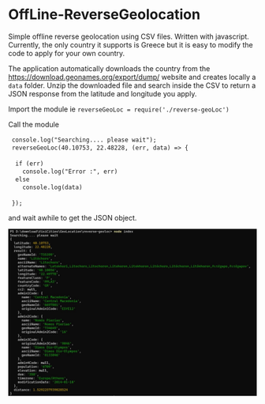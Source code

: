 # OffLine-ReverseGeolocation
Simple offline reverse geolocation using CSV files. Written with javascript. Currently, the only country it supports is Greece but it is easy to modify the code to apply for your own country.

The application automatically downloads the country from the https://download.geonames.org/export/dump/ website and creates locally a `data` folder. Unzip the downloaded file and search inside the CSV to return a JSON response from the latitude and longitude you apply.  

Import the module ie ```reverseGeoLoc = require('./reverse-geoLoc')```

Call the module
```
 console.log("Searching.... please wait");
 reverseGeoLoc(40.10753, 22.48228, (err, data) => {

  if (err)
    console.log("Error :", err)
  else
    console.log(data)

 });
```

and wait awhile to get the JSON object.


![JSON return](./reverse.jpg)
